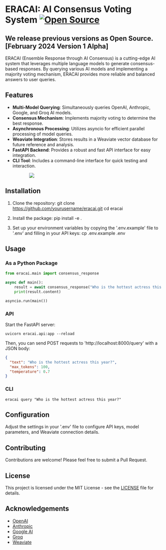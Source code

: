 # ERACAI: AI Consensus Voting System [![Open Source](https://badges.frapsoft.com/os/v1/open-source.png?v=103)]()
## We release previous versions as Open Source. [February 2024 Version 1 Alpha]

ERACAI (Ensemble Response through AI Consensus) is a cutting-edge AI system that leverages multiple language models to generate consensus-based responses. By querying various AI models and implementing a majority voting mechanism, ERACAI provides more reliable and balanced answers to user queries.

## Features

- **Multi-Model Querying**: Simultaneously queries OpenAI, Anthropic, Google, and Groq AI models.
- **Consensus Mechanism**: Implements majority voting to determine the best response.
- **Asynchronous Processing**: Utilizes asyncio for efficient parallel processing of model queries.
- **Weaviate Integration**: Stores results in a Weaviate vector database for future reference and analysis.
- **FastAPI Backend**: Provides a robust and fast API interface for easy integration.
- **CLI Tool**: Includes a command-line interface for quick testing and interaction.
  
<div style="max-width: 400px;text-align: center;align-items:center;margin: 0 auto;">
<img src="https://gp8lfrj7ia0anqai.public.blob.vercel-storage.com/image-1725433942975-ApEAC4QKtJaPz3Trq4tQx35GgdL5In.jpg" style="max-width: 350px; margin: 0 auto; display: block;">
</div>

## Installation

1. Clone the repository:
   git clone https://github.com/yourusername/eracai.git cd eracai

2. Install the package:
   pip install -e .

3. Set up your environment variables by copying the '.env.example' file to '.env' and filling in your API keys:
   cp .env.example .env

## Usage

### As a Python Package

```python
from eracai.main import consensus_response

async def main():
    result = await consensus_response("Who is the hottest actress this year?")
    print(result.content)

asyncio.run(main())
```

### API

Start the FastAPI server:

```
uvicorn eracai.api:app --reload
```

Then, you can send POST requests to 'http://localhost:8000/query' with a JSON body:

```json
{
  "text": "Who is the hottest actress this year?",
  "max_tokens": 100,
  "temperature": 0.7
}
```

### CLI

```
eracai query "Who is the hottest actress this year?"
```

## Configuration

Adjust the settings in your '.env' file to configure API keys, model parameters, and Weaviate connection details.

## Contributing

Contributions are welcome! Please feel free to submit a Pull Request.

## License

This project is licensed under the MIT License - see the [LICENSE](LICENSE) file for details.

## Acknowledgements

- [OpenAI](https://www.openai.com/)
- [Anthropic](https://www.anthropic.com/)
- [Google AI](https://ai.google/)
- [Groq](https://groq.com/)
- [Weaviate](https://weaviate.io/)
